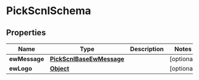

# PickScnlSchema


## Properties

| Name | Type | Description | Notes |
|------------ | ------------- | ------------- | -------------|
|**ewMessage** | [**PickScnlBaseEwMessage**](PickScnlBaseEwMessage.md) |  |  [optional] |
|**ewLogo** | [**Object**](Object.md) |  |  [optional] |



